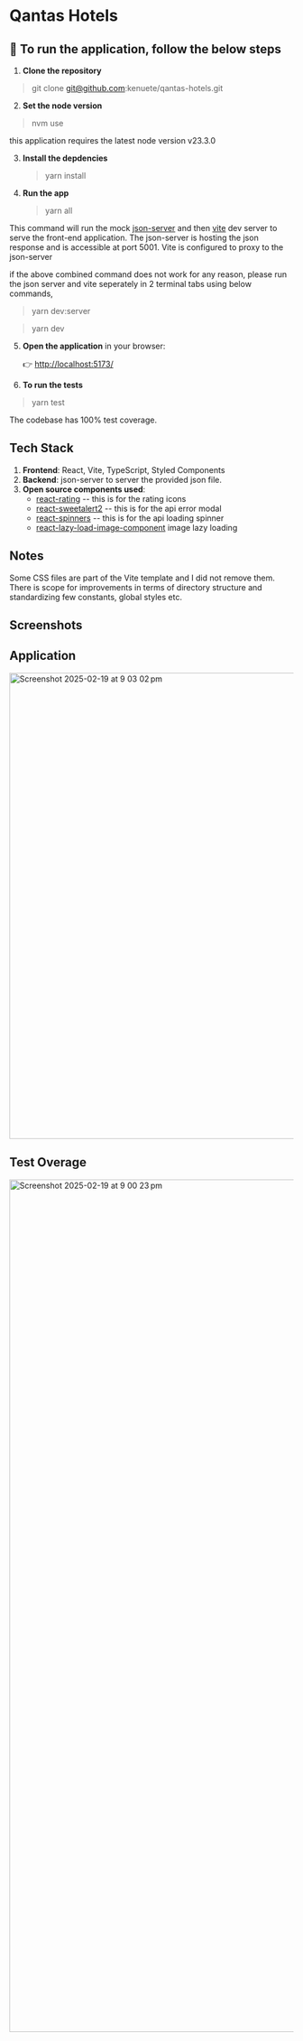 # Qantas Hotels

## 🚀  To run the application, follow the below steps
1. **Clone the repository**

  > git clone git@github.com:kenuete/qantas-hotels.git

2. **Set the node version**

  > nvm use

this application requires the latest node version v23.3.0

3. **Install the depdencies**

   > yarn install

4. **Run the app**

   > yarn all 

This command will run the mock [json-server](https://www.npmjs.com/package/json-server) and then [vite](https://vite.dev/guide/) dev server to serve the front-end application. The json-server is hosting the json response and is accessible at port 5001. Vite is configured to proxy to the json-server

if the above combined command does not work for any reason, please run the json server and vite seperately in 2 terminal tabs using below commands,

  > yarn dev:server

  > yarn dev

5. **Open the application** in your browser:

   👉 [http://localhost:5173/](http://localhost:5173/)

6. **To run the tests**

  > yarn test

The codebase has 100% test coverage.

## Tech Stack

1. **Frontend**: React, Vite, TypeScript, Styled Components
2. **Backend**: json-server to server the provided json file.
3. **Open source components used**:
   * [react-rating](https://www.npmjs.com/package/react-rating) -- this is for the rating icons
   * [react-sweetalert2](https://www.npmjs.com/package/react-sweetalert2) -- this is for the api error modal
   * [react-spinners](https://www.npmjs.com/package/react-spinners) -- this is for the api loading spinner
   * [react-lazy-load-image-component](https://www.npmjs.com/package/react-lazy-load-image-component) image lazy loading
  
## Notes

Some CSS files are part of the Vite template and I did not remove them. There is scope for improvements in terms of directory structure and standardizing few constants, global styles etc.

## Screenshots

## Application

<img width="826" alt="Screenshot 2025-02-19 at 9 03 02 pm" src="https://github.com/user-attachments/assets/f395a776-caef-4971-be0b-cdc4c22aeaea" />

## Test Overage
<img width="1511" alt="Screenshot 2025-02-19 at 9 00 23 pm" src="https://github.com/user-attachments/assets/3f67b78d-5c28-4d5e-aedd-2e4d56a32cd8" />




